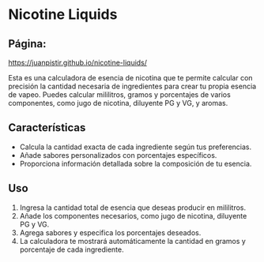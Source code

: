 # Nicotine Liquids

## Página:

https://juanpistir.github.io/nicotine-liquids/

Esta es una calculadora de esencia de nicotina que te permite calcular con precisión la cantidad necesaria de ingredientes para crear tu propia esencia de vapeo. Puedes calcular mililitros, gramos y porcentajes de varios componentes, como jugo de nicotina, diluyente PG y VG, y aromas.

## Características

- Calcula la cantidad exacta de cada ingrediente según tus preferencias.
- Añade sabores personalizados con porcentajes específicos.
- Proporciona información detallada sobre la composición de tu esencia.

## Uso

1. Ingresa la cantidad total de esencia que deseas producir en mililitros.
2. Añade los componentes necesarios, como jugo de nicotina, diluyente PG y VG.
3. Agrega sabores y especifica los porcentajes deseados.
4. La calculadora te mostrará automáticamente la cantidad en gramos y porcentaje de cada ingrediente.
